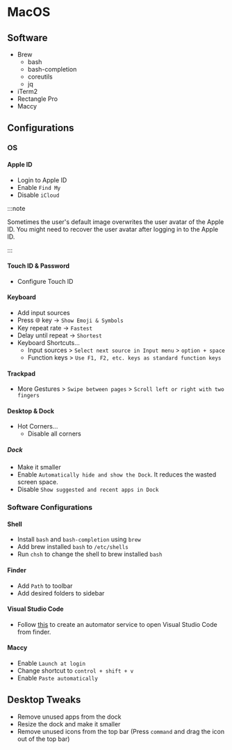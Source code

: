 # MacOS

## Software

- Brew
  - bash
  - bash-completion
  - coreutils
  - jq
- iTerm2
- Rectangle Pro
- Maccy

## Configurations

### OS

#### Apple ID

- Login to Apple ID
- Enable `Find My`
- Disable `iCloud`

:::note

Sometimes the user's default image overwrites the user avatar of the Apple ID. You might need to recover the user avatar after logging in to the Apple ID.

:::

#### Touch ID & Password

- Configure Touch ID

#### Keyboard

- Add input sources
- Press 🌐 key -> `Show Emoji & Symbols`
- Key repeat rate -> `Fastest`
- Delay until repeat -> `Shortest`
- Keyboard Shortcuts...
  - Input sources > `Select next source in Input menu` > `option + space`
  - Function keys > `Use F1, F2, etc. keys as standard function keys`

#### Trackpad

- More Gestures > `Swipe between pages` > `Scroll left or right with two fingers`

#### Desktop & Dock

- Hot Corners...
  - Disable all corners

##### Dock

- Make it smaller
- Enable `Automatically hide and show the Dock`. It reduces the wasted screen space.
- Disable `Show suggested and recent apps in Dock`

### Software Configurations

#### Shell

- Install `bash` and `bash-completion` using `brew`
- Add brew installed `bash` to `/etc/shells`
- Run `chsh` to change the shell to brew installed `bash`

#### Finder

- Add `Path` to toolbar
- Add desired folders to sidebar

#### Visual Studio Code

- Follow [this](https://stackoverflow.com/a/64065309/1003464) to create an automator service to open Visual Studio Code from finder.

#### Maccy

- Enable `Launch at login`
- Change shortcut to `control + shift + v`
- Enable `Paste automatically`

## Desktop Tweaks

- Remove unused apps from the dock
- Resize the dock and make it smaller
- Remove unused icons from the top bar (Press `command` and drag the icon out of the top bar)
